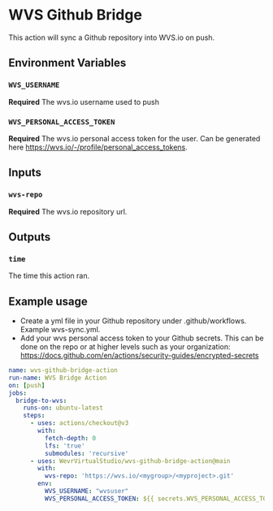 # WVS Github Bridge

This action will sync a Github repository into WVS.io on push.

## Environment Variables

### `WVS_USERNAME`

**Required** The wvs.io username used to push

### `WVS_PERSONAL_ACCESS_TOKEN`

**Required** The wvs.io personal access token for the user.  Can be generated here https://wvs.io/-/profile/personal_access_tokens.

## Inputs

### `wvs-repo`

**Required** The wvs.io repository url.

## Outputs

### `time`

The time this action ran.

## Example usage

* Create a yml file in your Github repository under .github/workflows.  Example wvs-sync.yml.
* Add your wvs personal access token to your Github secrets.  This can be done on the repo or at higher levels such as your organization: https://docs.github.com/en/actions/security-guides/encrypted-secrets

```yaml
name: wvs-github-bridge-action
run-name: WVS Bridge Action
on: [push]
jobs:
  bridge-to-wvs:
    runs-on: ubuntu-latest
    steps:
      - uses: actions/checkout@v3
        with:
          fetch-depth: 0
          lfs: 'true'
          submodules: 'recursive'
      - uses: WevrVirtualStudio/wvs-github-bridge-action@main
        with:
          wvs-repo: 'https://wvs.io/<mygroup>/<myproject>.git'
        env:
          WVS_USERNAME: "wvsuser"
          WVS_PERSONAL_ACCESS_TOKEN: ${{ secrets.WVS_PERSONAL_ACCESS_TOKEN }}
```
